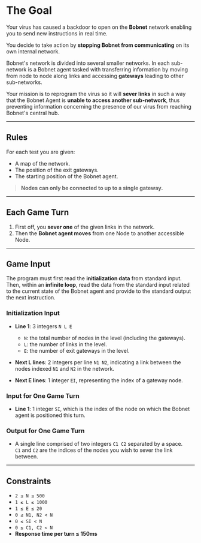 # The Goal

Your virus has caused a backdoor to open on the **Bobnet** network enabling you to send new instructions in real time.

You decide to take action by **stopping Bobnet from communicating** on its own internal network.

Bobnet's network is divided into several smaller networks. In each sub-network is a Bobnet agent tasked with transferring information by moving from node to node along links and accessing **gateways** leading to other sub-networks.

Your mission is to reprogram the virus so it will **sever links** in such a way that the Bobnet Agent is **unable to access another sub-network**, thus preventing information concerning the presence of our virus from reaching Bobnet's central hub.

---

## Rules

For each test you are given:

- A map of the network.
- The position of the exit gateways.
- The starting position of the Bobnet agent.

> **Nodes can only be connected to up to a single gateway.**

---

## Each Game Turn

1. First off, you **sever one** of the given links in the network.
2. Then the **Bobnet agent moves** from one Node to another accessible Node.

---

## Game Input

The program must first read the **initialization data** from standard input.  
Then, within an **infinite loop**, read the data from the standard input related to the current state of the Bobnet agent and provide to the standard output the next instruction.

### Initialization Input

- **Line 1**: 3 integers `N L E`
  - `N`: the total number of nodes in the level (including the gateways).
  - `L`: the number of links in the level.
  - `E`: the number of exit gateways in the level.

- **Next L lines**: 2 integers per line `N1 N2`, indicating a link between the nodes indexed `N1` and `N2` in the network.

- **Next E lines**: 1 integer `EI`, representing the index of a gateway node.

### Input for One Game Turn

- **Line 1**: 1 integer `SI`, which is the index of the node on which the Bobnet agent is positioned this turn.

### Output for One Game Turn

- A single line comprised of two integers `C1 C2` separated by a space.  
  `C1` and `C2` are the indices of the nodes you wish to sever the link between.

---

## Constraints

- `2 ≤ N ≤ 500`
- `1 ≤ L ≤ 1000`
- `1 ≤ E ≤ 20`
- `0 ≤ N1, N2 < N`
- `0 ≤ SI < N`
- `0 ≤ C1, C2 < N`
- **Response time per turn ≤ 150ms**